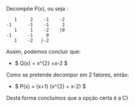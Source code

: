 Decompõe P(x), ou seja : 

       1     2    -1    -2
    -1      -1    -1     2
       1     1    -2    |0
    -1      -1     0
       1    -2   |-2

Assim, podemos concluir que:
 
 - $ Q(x) = x^{2} +x-2 $ 

 Como se pretende decompor em 2 fatores, então: 

  - $ P(x) = (x+1) (x^{2} + x-2) $ 


Desta forma concluímos que a opção certa é a C)
